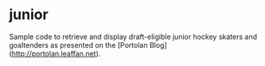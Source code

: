 # junior
Sample code to retrieve and display draft-eligible junior hockey skaters and goaltenders as presented on the [Portolan Blog] (http://portolan.leaffan.net).
